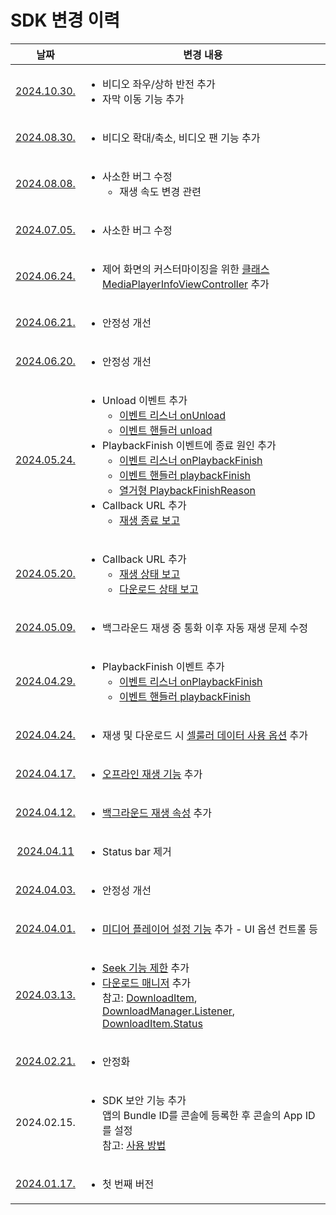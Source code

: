 # SDK 변경 이력

| 날짜 | 변경 내용 |
|:--:|--|
|[2024.10.30.](https://app.playnplay.com/sdks/2024-10-30/NPlayerSDK-iOS.zip)|<ul><li>비디오 좌우/상하 반전 추가</li><li>자막 이동 기능 추가</li></ul>|
|[2024.08.30.](https://app.playnplay.com/sdks/2024-08-30/NPlayerSDK-iOS.zip)|<ul><li>비디오 확대/축소, 비디오 팬 기능 추가</li></ul>|
|[2024.08.08.](https://app.playnplay.com/sdks/2024-08-08/NPlayerSDK-iOS.zip)|<ul><li>사소한 버그 수정<ul><li>재생 속도 변경 관련</li></ul></li></ul>|
|[2024.07.05.](https://app.playnplay.com/sdks/2024-07-05/NPlayerSDK-iOS.zip)|<ul><li>사소한 버그 수정</li></ul>|
|[2024.06.24.](https://app.playnplay.com/sdks/2024-06-24/NPlayerSDK-iOS.zip)|<ul><li>제어 화면의 커스터마이징을 위한 [클래스 MediaPlayerInfoViewController](../class/media-player-info-view-controller/home.md) 추가</li></ul>|
|[2024.06.21.](https://app.playnplay.com/sdks/2024-06-21/NPlayerSDK-iOS.zip)|<ul><li>안정성 개선</li></ul>|
|[2024.06.20.](https://app.playnplay.com/sdks/2024-06-20/NPlayerSDK-iOS.zip)|<ul><li>안정성 개선</li></ul>|
|[2024.05.24.](https://app.playnplay.com/sdks/2024-05-24/NPlayerSDK-iOS.zip)|<ul><li>Unload 이벤트 추가<ul><li>[이벤트 리스너 onUnload](../protocol/event-listeners/home.md#onunloadmediaitem)</li><li>[이벤트 핸들러 unload](../enum/event-handlers/home.md#unload)</li></ul><li>PlaybackFinish 이벤트에 종료 원인 추가<ul><li>[이벤트 리스너 onPlaybackFinish](../protocol/event-listeners/home.md#onplaybackfinishmediaitempositiondurationreason)</li><li>[이벤트 핸들러 playbackFinish](../enum/event-handlers/home.md#playbackfinish)</li><li>[열거형 PlaybackFinishReason](../enum/playback-finish-reason/home.md)</li></ul></li><li>Callback URL 추가<ul><li>[재생 종료 보고](../../callback-url/notify-playback-finish.md)</li></ul>|
|[2024.05.20.](https://app.playnplay.com/sdks/2024-05-20/NPlayerSDK-iOS.zip)|<ul><li>Callback URL 추가<ul><li>[재생 상태 보고](../../callback-url/notifiy-playback-status.md)</li><li>[다운로드 상태 보고](../../callback-url/notifiy-download-status.md)</li></ul></li></ul>|
|[2024.05.09.](https://app.playnplay.com/sdks/2024-05-09/NPlayerSDK-iOS.zip)|<ul><li>백그라운드 재생 중 통화 이후 자동 재생 문제 수정</li></ul>|
|[2024.04.29.](https://app.playnplay.com/sdks/2024-04-29/NPlayerSDK-iOS.zip)|<ul><li>PlaybackFinish 이벤트 추가<ul><li>[이벤트 리스너 onPlaybackFinish](../protocol/event-listeners/home.md#onplaybackfinishmediaitempositiondurationreason)</li><li>[이벤트 핸들러 playbackFinish](../enum/event-handlers/home.md#playbackfinish)</li></ul></li></ul>|
|[2024.04.24.](https://app.playnplay.com/sdks/2024-04-24/NPlayerSDK-iOS.zip)|<ul><li> 재생 및 다운로드 시 [셀룰러 데이터 사용 옵션](?search=iOS%20allowsCellularAccess) 추가</li></ui>|
|[2024.04.17.](https://app.playnplay.com/sdks/2024-04-17/NPlayerSDK-iOS.zip)|<ul><li> [오프라인 재생 기능](../class/drm-configuration-builder/home.md#offlineaccessperiod_) 추가</li></ui> |
|[2024.04.12.](https://app.playnplay.com/sdks/2024-04-12/NPlayerSDK-iOS.zip)|<ul><li> [백그라운드 재생 속성](../class/media-player/home.md#allowsbackgroundplayback) 추가</li></ui> |
|[2024.04.11](https://app.playnplay.com/sdks/2024-04-11/NPlayerSDK-iOS.zip)|<ul><li>Status bar 제거</li></ul>|
|[2024.04.03.](https://app.playnplay.com/sdks/2024-04-03/NPlayerSDK-iOS.zip)|<ul><li>안정성 개선</li></ui>|
|[2024.04.01.](https://app.playnplay.com/sdks/2024-04-01/NPlayerSDK-iOS.zip)|<ul><li>[미디어 플레이어 설정 기능](../struct/media-player-view-controller-configuration/home.md#mediaplayerviewcontrollerconfiguration) 추가 - UI 옵션 컨트롤 등</li></ui>|
|[2024.03.13.](https://app.playnplay.com/sdks/2024-03-13/NPlayerSDK-iOS.zip)|<ul><li>[Seek 기능 제한](../how-to-use/home.md#seek-기능-제한) 추가</li><li>[다운로드 매니저](../class/download-manager/home.md) 추가<br>참고: [DownloadItem](../struct/download-item/home.md), [DownloadManager.Listener](../protocol/download-manager-listeners/home.md), [DownloadItem.Status](../enum/download-item-status/home.md) </li></ul>|
|[2024.02.21.](https://app.playnplay.com/sdks/2024-02-21/NPlayerSDK-iOS.zip)|<ul><li>안정화</li></ul> |
|2024.02.15.|<ul><li>SDK 보안 기능 추가<br>앱의 Bundle ID를 콘솔에 등록한 후 콘솔의 App ID를 설정<br>참고: [사용 방법](../how-to-use/home.md)</li></ul>|
|[2024.01.17.](https://drive.google.com/file/d/1CDtIQncirpUmbIhwfE-vrcr15aBQY4Eg/view?usp=sharing)|<ul><li>첫 번째 버전</li></ul>|
